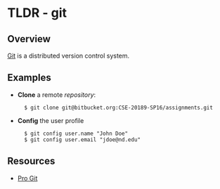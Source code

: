 TLDR - git
==========

Overview
--------

[Git] is a distributed version control system.

Examples
--------

- **Clone** a remote *repository*:

        $ git clone git@bitbucket.org:CSE-20189-SP16/assignments.git
		
- **Config** the user profile

		$ git config user.name "John Doe"
		$ git config user.email "jdoe@nd.edu"
		
Resources
---------

- [Pro Git](https://git-scm.com/book/en/v2)

[git]: https://git-scm.com/
